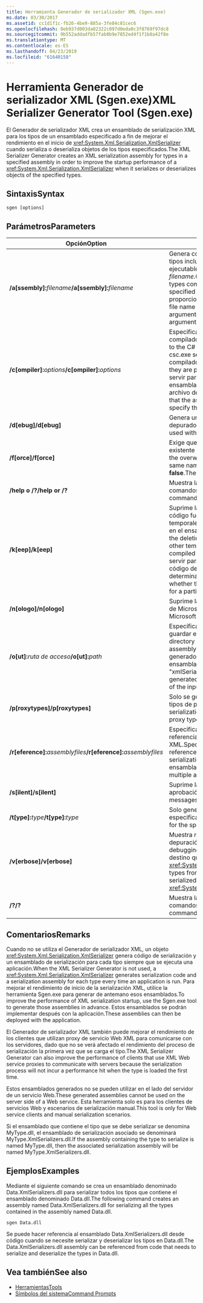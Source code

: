```yaml
---
title: Herramienta Generador de serializador XML (Sgen.exe)
ms.date: 03/30/2017
ms.assetid: cc1d1f1c-fb26-4be9-885a-3fe84c81cec6
ms.openlocfilehash: 0eb937d003da02322c097d0eda0c3f8769f97dc8
ms.sourcegitcommit: 9b552addadfb57fab0b9e7852ed4f1f1b8a42f8e
ms.translationtype: MT
ms.contentlocale: es-ES
ms.lasthandoff: 04/23/2019
ms.locfileid: "61640158"
---
```

# <a name="xml-serializer-generator-tool-sgenexe"></a><span data-ttu-id="f182a-102">Herramienta Generador de serializador XML (Sgen.exe)</span><span class="sxs-lookup"><span data-stu-id="f182a-102">XML Serializer Generator Tool (Sgen.exe)</span></span>
<span data-ttu-id="f182a-103">El Generador de serializador XML crea un ensamblado de serialización XML para los tipos de un ensamblado especificado a fin de mejorar el rendimiento en el inicio de <xref:System.Xml.Serialization.XmlSerializer> cuando serializa o deserializa objetos de los tipos especificados.</span><span class="sxs-lookup"><span data-stu-id="f182a-103">The XML Serializer Generator creates an XML serialization assembly for types in a specified assembly in order to improve the startup performance of a <xref:System.Xml.Serialization.XmlSerializer> when it serializes or deserializes objects of the specified types.</span></span>  
  
## <a name="syntax"></a><span data-ttu-id="f182a-104">Sintaxis</span><span class="sxs-lookup"><span data-stu-id="f182a-104">Syntax</span></span>  
  
```  
sgen [options]  
```  
  
## <a name="parameters"></a><span data-ttu-id="f182a-105">Parámetros</span><span class="sxs-lookup"><span data-stu-id="f182a-105">Parameters</span></span>  
  
|<span data-ttu-id="f182a-106">Opción</span><span class="sxs-lookup"><span data-stu-id="f182a-106">Option</span></span>|<span data-ttu-id="f182a-107">Descripción</span><span class="sxs-lookup"><span data-stu-id="f182a-107">Description</span></span>|  
|------------|-----------------|  
|<span data-ttu-id="f182a-108">**/a\[ssembly\]:**_filename_</span><span class="sxs-lookup"><span data-stu-id="f182a-108">**/a\[ssembly\]:**_filename_</span></span>|<span data-ttu-id="f182a-109">Genera código de serialización para todos los tipos incluidos en el ensamblado o la aplicación ejecutable especificados por *filename*.</span><span class="sxs-lookup"><span data-stu-id="f182a-109">Generates serialization code for all the types contained in the assembly or executable specified by *filename*.</span></span> <span data-ttu-id="f182a-110">Solo se puede proporcionar un nombre de archivo.</span><span class="sxs-lookup"><span data-stu-id="f182a-110">Only one file name can be provided.</span></span> <span data-ttu-id="f182a-111">Si se repite este argumento, se utilizará el último nombre.</span><span class="sxs-lookup"><span data-stu-id="f182a-111">If this argument is repeated, the last file name is used.</span></span>|  
|<span data-ttu-id="f182a-112">**/c\[ompiler\]:**_options_</span><span class="sxs-lookup"><span data-stu-id="f182a-112">**/c\[ompiler\]:**_options_</span></span>|<span data-ttu-id="f182a-113">Especifica las opciones que se deben pasar al compilador de C#.</span><span class="sxs-lookup"><span data-stu-id="f182a-113">Specifies the options to pass to the C# compiler.</span></span> <span data-ttu-id="f182a-114">Todas las opciones de csc.exe se admiten tal como se pasan al compilador.</span><span class="sxs-lookup"><span data-stu-id="f182a-114">All csc.exe options are supported as they are passed to the compiler.</span></span> <span data-ttu-id="f182a-115">Esto puede servir para especificar que se debería firmar el ensamblado, así como para especificar el archivo de clave.</span><span class="sxs-lookup"><span data-stu-id="f182a-115">This can be used to specify that the assembly should be signed and to specify the key file.</span></span>|  
|<span data-ttu-id="f182a-116">**/d\[ebug\]**</span><span class="sxs-lookup"><span data-stu-id="f182a-116">**/d\[ebug\]**</span></span>|<span data-ttu-id="f182a-117">Genera un imagen que se puede utilizar con un depurador.</span><span class="sxs-lookup"><span data-stu-id="f182a-117">Generates an image that can be used with a debugger.</span></span>|  
|<span data-ttu-id="f182a-118">**/f\[orce\]**</span><span class="sxs-lookup"><span data-stu-id="f182a-118">**/f\[orce\]**</span></span>|<span data-ttu-id="f182a-119">Exige que se sobrescriba un ensamblado existente que tenga el mismo nombre.</span><span class="sxs-lookup"><span data-stu-id="f182a-119">Forces the overwriting of an existing assembly of the same name.</span></span> <span data-ttu-id="f182a-120">El valor predeterminado es **false**.</span><span class="sxs-lookup"><span data-stu-id="f182a-120">The default is **false**.</span></span>|  
|<span data-ttu-id="f182a-121">**/help o /?**</span><span class="sxs-lookup"><span data-stu-id="f182a-121">**/help or /?**</span></span>|<span data-ttu-id="f182a-122">Muestra las opciones y la sintaxis de los comandos para la herramienta.</span><span class="sxs-lookup"><span data-stu-id="f182a-122">Displays command syntax and options for the tool.</span></span>|  
|<span data-ttu-id="f182a-123">**/k\[eep\]**</span><span class="sxs-lookup"><span data-stu-id="f182a-123">**/k\[eep\]**</span></span>|<span data-ttu-id="f182a-124">Suprime la eliminación de los archivos de código fuente generados y otros archivos temporales después de que se han compilado en el ensamblado de serialización.</span><span class="sxs-lookup"><span data-stu-id="f182a-124">Suppresses the deletion of the generated source files and other temporary files after they have been compiled into the serialization assembly.</span></span> <span data-ttu-id="f182a-125">Puede servir para determinar si la herramienta genera código de serialización para un tipo determinado.</span><span class="sxs-lookup"><span data-stu-id="f182a-125">This can be used to determine whether the tool is generating serialization code for a particular type.</span></span>|  
|<span data-ttu-id="f182a-126">**/n\[ologo\]**</span><span class="sxs-lookup"><span data-stu-id="f182a-126">**/n\[ologo\]**</span></span>|<span data-ttu-id="f182a-127">Suprime la presentación de la portada de inicio de Microsoft.</span><span class="sxs-lookup"><span data-stu-id="f182a-127">Suppresses the display of the Microsoft startup banner.</span></span>|  
|<span data-ttu-id="f182a-128">**/o\[ut\]:**_ruta de acceso_</span><span class="sxs-lookup"><span data-stu-id="f182a-128">**/o\[ut\]:**_path_</span></span>|<span data-ttu-id="f182a-129">Especifica el directorio en el que se debe guardar el ensamblado generado.</span><span class="sxs-lookup"><span data-stu-id="f182a-129">Specifies the directory in which to save the generated assembly.</span></span> <span data-ttu-id="f182a-130">**Nota:**  El nombre del ensamblado generado está compuesto por el nombre del ensamblado de entrada y "xmlSerializers.dll".</span><span class="sxs-lookup"><span data-stu-id="f182a-130">**Note:**  The name of the generated assembly is composed of the name of the input assembly plus "xmlSerializers.dll".</span></span>|  
|<span data-ttu-id="f182a-131">**/p\[roxytypes\]**</span><span class="sxs-lookup"><span data-stu-id="f182a-131">**/p\[roxytypes\]**</span></span>|<span data-ttu-id="f182a-132">Solo se genera código de serialización para los tipos de proxy de servicio Web XML.</span><span class="sxs-lookup"><span data-stu-id="f182a-132">Generates serialization code only for the XML Web service proxy types.</span></span>|  
|<span data-ttu-id="f182a-133">**/r\[eference\]:**_assemblyfiles_</span><span class="sxs-lookup"><span data-stu-id="f182a-133">**/r\[eference\]:**_assemblyfiles_</span></span>|<span data-ttu-id="f182a-134">Especifica los ensamblados a los que hacen referencia los tipos que requieren serialización XML.</span><span class="sxs-lookup"><span data-stu-id="f182a-134">Specifies the assemblies that are referenced by the types requiring XML serialization.</span></span> <span data-ttu-id="f182a-135">Acepta varios archivos de ensamblado separados por comas.</span><span class="sxs-lookup"><span data-stu-id="f182a-135">Accepts multiple assembly files separated by commas.</span></span>|  
|<span data-ttu-id="f182a-136">**/s\[ilent\]**</span><span class="sxs-lookup"><span data-stu-id="f182a-136">**/s\[ilent\]**</span></span>|<span data-ttu-id="f182a-137">Suprime la presentación de mensajes de aprobación.</span><span class="sxs-lookup"><span data-stu-id="f182a-137">Suppresses the display of success messages.</span></span>|  
|<span data-ttu-id="f182a-138">**/t\[ype\]:**_type_</span><span class="sxs-lookup"><span data-stu-id="f182a-138">**/t\[ype\]:**_type_</span></span>|<span data-ttu-id="f182a-139">Solo genera código de serialización para el tipo especificado.</span><span class="sxs-lookup"><span data-stu-id="f182a-139">Generates serialization code only for the specified type.</span></span>|  
|<span data-ttu-id="f182a-140">**/v\[erbose\]**</span><span class="sxs-lookup"><span data-stu-id="f182a-140">**/v\[erbose\]**</span></span>|<span data-ttu-id="f182a-141">Muestra resultados detallados para la depuración.</span><span class="sxs-lookup"><span data-stu-id="f182a-141">Displays verbose output for debugging.</span></span> <span data-ttu-id="f182a-142">Enumera tipos del ensamblado de destino que no se pueden serializar con <xref:System.Xml.Serialization.XmlSerializer>.</span><span class="sxs-lookup"><span data-stu-id="f182a-142">Lists types from the target assembly that cannot be serialized with the <xref:System.Xml.Serialization.XmlSerializer>.</span></span>|  
|<span data-ttu-id="f182a-143">**/?**</span><span class="sxs-lookup"><span data-stu-id="f182a-143">**/?**</span></span>|<span data-ttu-id="f182a-144">Muestra las opciones y la sintaxis de los comandos para la herramienta.</span><span class="sxs-lookup"><span data-stu-id="f182a-144">Displays command syntax and options for the tool.</span></span>|  
  
## <a name="remarks"></a><span data-ttu-id="f182a-145">Comentarios</span><span class="sxs-lookup"><span data-stu-id="f182a-145">Remarks</span></span>  
 <span data-ttu-id="f182a-146">Cuando no se utiliza el Generador de serializador XML, un objeto <xref:System.Xml.Serialization.XmlSerializer> genera código de serialización y un ensamblado de serialización para cada tipo siempre que se ejecuta una aplicación.</span><span class="sxs-lookup"><span data-stu-id="f182a-146">When the XML Serializer Generator is not used, a <xref:System.Xml.Serialization.XmlSerializer> generates serialization code and a serialization assembly for each type every time an application is run.</span></span> <span data-ttu-id="f182a-147">Para mejorar el rendimiento de inicio de la serialización XML, utilice la herramienta Sgen.exe para generar de antemano esos ensamblados.</span><span class="sxs-lookup"><span data-stu-id="f182a-147">To improve the performance of XML serialization startup, use the Sgen.exe tool to generate those assemblies in advance.</span></span> <span data-ttu-id="f182a-148">Estos ensamblados se podrán implementar después con la aplicación.</span><span class="sxs-lookup"><span data-stu-id="f182a-148">These assemblies can then be deployed with the application.</span></span>  
  
 <span data-ttu-id="f182a-149">El Generador de serializador XML también puede mejorar el rendimiento de los clientes que utilizan proxy de servicio Web XML para comunicarse con los servidores, dado que no se verá afectado el rendimiento del proceso de serialización la primera vez que se carga el tipo.</span><span class="sxs-lookup"><span data-stu-id="f182a-149">The XML Serializer Generator can also improve the performance of clients that use XML Web service proxies to communicate with servers because the serialization process will not incur a performance hit when the type is loaded the first time.</span></span>  
  
 <span data-ttu-id="f182a-150">Estos ensamblados generados no se pueden utilizar en el lado del servidor de un servicio Web.</span><span class="sxs-lookup"><span data-stu-id="f182a-150">These generated assemblies cannot be used on the server side of a Web service.</span></span> <span data-ttu-id="f182a-151">Esta herramienta solo es para los clientes de servicios Web y escenarios de serialización manual.</span><span class="sxs-lookup"><span data-stu-id="f182a-151">This tool is only for Web service clients and manual serialization scenarios.</span></span>  
  
 <span data-ttu-id="f182a-152">Si el ensamblado que contiene el tipo que se debe serializar se denomina MyType.dll, el ensamblado de serialización asociado se denominará MyType.XmlSerializers.dll.</span><span class="sxs-lookup"><span data-stu-id="f182a-152">If the assembly containing the type to serialize is named MyType.dll, then the associated serialization assembly will be named MyType.XmlSerializers.dll.</span></span>  
  
## <a name="examples"></a><span data-ttu-id="f182a-153">Ejemplos</span><span class="sxs-lookup"><span data-stu-id="f182a-153">Examples</span></span>  
 <span data-ttu-id="f182a-154">Mediante el siguiente comando se crea un ensamblado denominado Data.XmlSerializers.dll para serializar todos los tipos que contiene el ensamblado denominado Data.dll.</span><span class="sxs-lookup"><span data-stu-id="f182a-154">The following command creates an assembly named Data.XmlSerializers.dll for serializing all the types contained in the assembly named Data.dll.</span></span>  
  
```  
sgen Data.dll   
```  
  
 <span data-ttu-id="f182a-155">Se puede hacer referencia al ensamblado Data.XmlSerializers.dll desde código cuando se necesite serializar y deserializar los tipos en Data.dll.</span><span class="sxs-lookup"><span data-stu-id="f182a-155">The Data.XmlSerializers.dll assembly can be referenced from code that needs to serialize and deserialize the types in Data.dll.</span></span>  
  
## <a name="see-also"></a><span data-ttu-id="f182a-156">Vea también</span><span class="sxs-lookup"><span data-stu-id="f182a-156">See also</span></span>

- [<span data-ttu-id="f182a-157">Herramientas</span><span class="sxs-lookup"><span data-stu-id="f182a-157">Tools</span></span>](../../../docs/framework/tools/index.md)
- [<span data-ttu-id="f182a-158">Símbolos del sistema</span><span class="sxs-lookup"><span data-stu-id="f182a-158">Command Prompts</span></span>](../../../docs/framework/tools/developer-command-prompt-for-vs.md)
